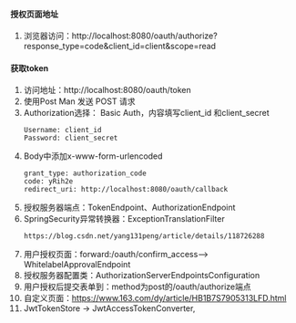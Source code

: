 #### 授权页面地址
1. 浏览器访问：http://localhost:8080/oauth/authorize?response_type=code&client_id=client&scope=read
#### 获取token
1. 访问地址：http://localhost:8080/oauth/token
2. 使用Post Man 发送 POST 请求
3. Authorization选择： Basic Auth，内容填写client_id 和client_secret
    ```text
    Username: client_id
    Password: client_secret
    ```
4. Body中添加x-www-form-urlencoded
   ```text
   grant_type: authorization_code
   code: yRih2e
   redirect_uri: http://localhost:8080/oauth/callback
   ```
5. 授权服务器端点：TokenEndpoint、AuthorizationEndpoint
6. SpringSecurity异常转换器：ExceptionTranslationFilter
   ```text
   https://blog.csdn.net/yang131peng/article/details/118726288
   ```
7. 用户授权页面：forward:/oauth/confirm_access--> WhitelabelApprovalEndpoint
8. 授权服务器配置类：AuthorizationServerEndpointsConfiguration
9. 用户授权后提交表单到：method为post的/oauth/authorize端点
10. 自定义页面：https://www.163.com/dy/article/HB1B7S7905313LFD.html
11. JwtTokenStore -> JwtAccessTokenConverter, 